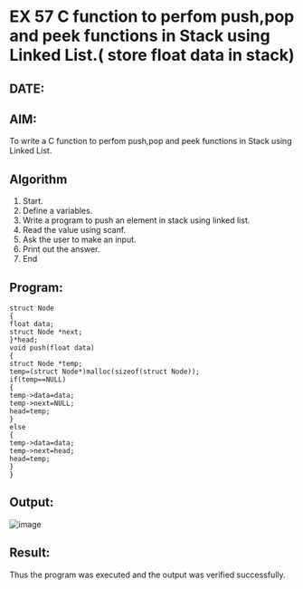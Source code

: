 # EX 57 C function to perfom push,pop and peek functions in Stack using Linked List.( store float data in stack)
## DATE:
## AIM:
To write a C function to perfom push,pop and peek functions in Stack using Linked List.

## Algorithm
1. Start.
2. Define a variables.
3. Write a program to push an element in stack using linked list.
4. Read the value using scanf.
5. Ask the user to make an input.
6. Print out the answer.
7. End

## Program:
```
struct Node
{
float data;
struct Node *next;
}*head;
void push(float data)
{
struct Node *temp;
temp=(struct Node*)malloc(sizeof(struct Node)); 
if(temp==NULL)
{
temp->data=data; 
temp->next=NULL; 
head=temp;
}
else
{
temp->data=data; 
temp->next=head; 
head=temp;
}
}
```

## Output:
![image](https://github.com/user-attachments/assets/99af3dce-e6da-4dd6-87a0-e4b64cb93016)



## Result:
Thus the program was executed and the output was verified successfully.
